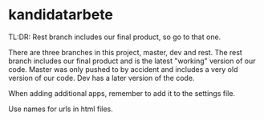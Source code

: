 # kandidatarbete

TL:DR: Rest branch includes our final product, so go to that one.

There are three branches in this project, master, dev and rest. The rest branch includes our final product and is the latest "working" version of our code. Master was only pushed to by accident and includes a very old version of our code. Dev has a later version of the code.


When adding additional apps, remember to add it to the settings file.

Use names for urls in html files.